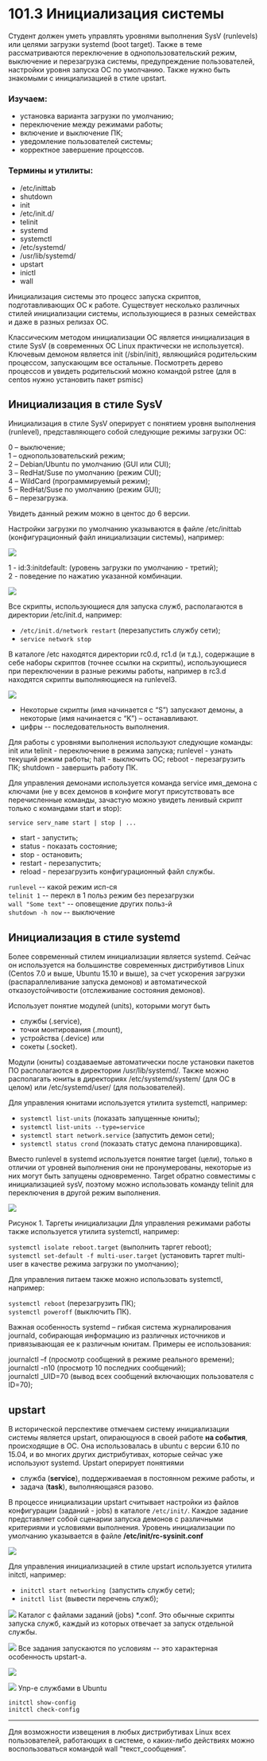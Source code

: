 # 101.3 Инициализация системы

Студент должен уметь управлять уровнями выполнения SysV (runlevels) или целями загрузки systemd (boot target). Также в теме рассматриваются переключение в однопользовательский режим, выключение и перезагрузка системы, предупреждение пользователей, настройки уровня запуска ОС по умолчанию. Также нужно быть знакомыми с инициализацией в стиле upstart.

### Изучаем:

- установка варианта загрузки по умолчанию;
- переключение между режимами работы;
- включение и выключение ПК;
- уведомление пользователей системы;
- корректное завершение процессов.

### Термины и утилиты:	

- /etc/inittab
- shutdown
- init
- /etc/init.d/
- telinit
- systemd
- systemctl
- /etc/systemd/
- /usr/lib/systemd/
- upstart
- inictl
- wall

Инициализация системы это процесс запуска скриптов, подготавливающих ОС к работе. Существует несколько различных стилей инициализации системы, использующиеся в разных семействах и даже в разных релизах ОС.

Классическим методом инициализации ОС является инициализация в стиле SysV (в современных OC Linux практически не используется). Ключевым демоном является init (/sbin/init), являющийся родительским процессом, запускающим все остальные. Посмотреть дерево процессов и увидеть родительский можно командой pstree (для в centos нужно установить пакет psmisc)

## Инициализация в стиле SysV

Инициализация в стиле SysV оперирует с понятием уровня выполнения (runlevel), представляющего собой следующие режимы загрузки ОС:

0 – выключение;  
1 – однопользовательский режим;  
2 – Debian/Ubuntu по умолчанию (GUI или CUI);  
3 – RedHat/Suse по умолчанию (режим CUI);  
4 – WildCard (программируемый режим);  
5 – RedHat/Suse по умолчанию (режим GUI);  
6 – перезагрузка.

Увидеть данный режим можно в центос до 6 версии.

Настройки загрузки по умолчанию указываются в файле /etc/inittab (конфигурационный файл инициализации системы), например:

![](img/1-31inittabl.png)

1 - id:3:initdefault:	(уровень загрузки по умолчанию - третий);  
2 - поведение по нажатию указанной комбинации.

![](img/1-31init-d.png)

Все скрипты, использующиеся для запуска служб, располагаются в директории /etc/init.d, например:

- `/etc/init.d/network restart`	(перезапустить службу сети);
- `service network stop`

В каталоге /etc находятся директории rc0.d, rc1.d (и т.д.), содержащие в себе наборы скриптов (точнее ссылки на скрипты), использующиеся при переключении в разные режимы работы, например в rc3.d находятся скрипты выполняющиеся на runlevel3.

![](img/1-31rc3-d.png)

- Некоторые скрипты (имя начинается с “S”) запускают демоны, а некоторые (имя начинается с “K”) – останавливают.  
- цифры -- последовательность выполнения.

Для работы с уровнями выполнения используют следующие команды:
init или telinit	- переключение в режима запуска;
runlevel		- узнать текущий режим работы;
halt		- выключить ОС;
reboot		- перезагрузить ПК;
shutdown	- завершить работу ПК.

Для управления демонами используется команда service имя_демона с ключами (не у всех демонов в конфиге могут присутствовать все перечисленные команды, зачастую можно увидеть ленивый скрипт только с командами start и stop):

`service serv_name start | stop | ...`

- start	- запустить;
- status	- показать состояние;
- stop	- остановить;
- restart	- перезапустить;
- reload	- перезагрузить конфигурационный файл службы.

`runlevel` -- какой режим исп-ся  
`telinit 1` -- перекл в 1 польз режим без перезагрузки  
`wall "Some text"` -- оповещение других польз-й  
`shutdown -h now` -- выключение

## Инициализация в стиле systemd

Более современный стилем инициализации является systemd. Сейчас он используется на большинстве современных дистрибутивов Linux (Centos 7.0 и выше, Ubuntu 15.10 и выше), за счет ускорения загрузки (распараллеливание запуска демонов) и автоматической отказоустойчивости (отслеживание состояния демонов).

 Использует понятие модулей (units), которыми могут быть

- службы (.service),  
- точки монтирования (.mount),  
- устройства (.device) или  
- сокеты (.socket).

Модули (юниты) создаваемые автоматически после установки пакетов ПО располагаются в директории /usr/lib/systemd/. Также можно располагать юниты в директориях /etc/systemd/system/ (для ОС в целом) или /etc/systemd/user/ (для пользователей).

Для управления юнитами используется утилита systemctl, например:

- `systemctl list-units`	(показать запущенные юниты);
- `systemctl list-units --type=service`
- `systemctl start network.service`	(запустить демон сети);
- `systemctl status crond`	(показать статус демона планировщика).

Вместо runlevel в systemd используется понятие target (цели), только в отличии от уровней выполнения они не пронумерованы, некоторые из них могут быть запущены одновременно. Target обратно совместимы с инициализацией sysV, поэтому можно использовать команду telinit для переключения в другой режим выполнения. 

![](img/1-312targets.png)

Рисунок 1. Таргеты инициализации
Для управления режимами работы также используется утилита systemctl, например:

`systemctl isolate reboot.target`		(выполнить таргет reboot);  
`systemctl set-default -f multi-user.target`	(установить таргет multi-user в качестве режима загрузки по умолчанию);

Для управления питаем также можно использовать systemctl, например:

`systemctl reboot`		(перезагрузить ПК);  
`systemctl poweroff`	(выключить ПК).

Важная особенность systemd – гибкая система журналирования journald, собирающая информацию из различных источников и привязывающая ее к различным юнитам. Примеры ее использования:

journalctl –f	(просмотр сообщений в режиме реального времени);  
journalctl -n10 	(просмотр 10 последних сообщений);  
journalctl _UID=70	(вывод всех сообщений включающих пользователя с ID=70);


## upstart

В исторической перспективе отмечаем систему инициализации системы является upstart, опирающуюся в своей работе **на события**, происходящие в ОС. Она использовалась в ubuntu с версии 6.10 по 15.04, и во многих других дистрибутивах, которые сейчас уже используют systemd.
Upstart оперирует понятиями

- служба (**service**), поддерживаемая в постоянном режиме работы, и 
- задача (**task**), выполняющаяся разово.

В процессе инициализации upstart считывает настройки из файлов конфигурации (заданий - jobs) в каталоге `/etc/init/`. Каждое задание представляет собой сценарии запуска демонов с различными критериями и условиями выполнения.
Уровень инициализации по умолчанию указывается в файле **/etc/init/rc-sysinit.conf**

![](img/1-313default-runlevel.png)

Для управления инициализацией в стиле upstart используется утилита initctl, например:

- `initctl start networking	`(запустить службу сети);
- `initctl list` 		(вывести перечень служб);

![](img/1-313jobs-fldr.png)
Каталог с файлами заданий (jobs) \*.conf. Это обычные скрипты запуска служб, каждый из которых отвечает за запуск отдельной службы.

![](img/1-313jobs-shutdwn.png)
Все задания запускаются по условиям -- это характерная особенность upstart-a.

![](img/1-313jobs-ufw.png)

![](img/1-313serv-ctl.png)
Упр-е службами в Ubuntu

`initctl show-config`  
`initctl check-config`


-----
Для возможности извещения в любых дистрибутивах Linux всех пользователей, работающих в системе, о каких-либо действиях можно воспользоваться командой wall “текст_сообщения”.